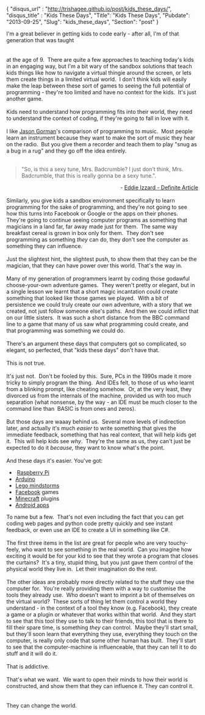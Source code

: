 {
 "disqus_url" : "http://trishagee.github.io/post/kids_these_days/",
 "disqus_title" : "Kids These Days",
 "Title": "Kids These Days",
 "Pubdate": "2013-09-25",
 "Slug": "kids_these_days",
 "Section": "post"
}
<div class="p1">I'm a great believer in getting kids to code early - after all, I'm of that generation that was taught&nbsp;</div><div class="p2"><br /></div><script src="https://gist.github.com/trishagee/6702297.js"></script> <br /><div class="p1">at the age of 9.&nbsp; There are quite a few approaches to teaching today's kids in an engaging way, but I'm a bit wary of the sandbox solutions that teach kids things like how to navigate a virtual thingie around the screen, or lets them create things in a limited virtual world.&nbsp; I don't think kids will easily make the leap between these sort of games to seeing the full potential of programming - they're too limited and have no context for the kids. &nbsp;It's just another game.</div><div class="p2"><br /></div><div class="p1">Kids need to understand how programming fits into their world, they need to understand the context of coding, if they're going to fall in love with it.</div><div class="p2"><br /></div><div class="p1">I like <a href="http://www.codemanship.co.uk/parlezuml/blog/">Jason Gorman</a>'s comparison of programming to music.&nbsp; Most people learn an instrument because they want to make the sort of music they hear on the radio.&nbsp; But you give them a recorder and teach them to play "snug as a bug in a rug" and they go off the idea entirely.</div><div class="p2"><br /></div><div class="p1"><blockquote>"So, is this a sexy tune, Mrs. Badcrumble? I just don’t think, Mrs. Badcrumble, that this is really gonna be a sexy tune.". </blockquote></div><div class="p1"><div style="text-align: right;">&nbsp;- <a href="http://www.amazon.com/gp/product/B00065HKFW/ref=as_li_tf_tl?ie=UTF8&amp;camp=1789&amp;creative=9325&amp;creativeASIN=B00065HKFW&amp;linkCode=as2&amp;tag=trissramb-20">Eddie Izzard - Definite Article</a><img alt="" border="0" height="1" src="http://ir-na.amazon-adsystem.com/e/ir?t=trissramb-20&amp;l=as2&amp;o=1&amp;a=B00065HKFW" style="border: none !important; margin: 0px !important;" width="1" /></div></div><div class="p2"><br /></div><div class="p1">Similarly, you give kids a sandbox environment specifically to learn programming for the sake of programming, and they're not going to see how this turns into Facebook or Google or the apps on their phones.&nbsp; They're going to continue seeing computer programs as something that magicians in a land far, far away made just for them.&nbsp; The same way breakfast cereal is grown in box only for them.&nbsp; They don't see programming as something <i>they</i>&nbsp;can do, they don't see the computer as something they can influence.</div><div class="p2"><br /></div><div class="p1">Just the slightest hint, the slightest push, to show them that they can be the magician, that they can have power over this world. That's the way in.</div><div class="p2"><br /></div><div class="p1">Many of my generation of programmers learnt by coding those godawful choose-your-own adventure games.&nbsp; They weren't pretty or elegant, but in a single lesson we learnt that a short magic incantation could create something that looked like those games we played.&nbsp; With a bit of persistence we could truly create our <i>own</i>&nbsp;adventure, with a story that we created, not just follow someone else's paths.&nbsp; And then we could inflict that on our little sisters.&nbsp; It was such a short distance from the BBC command line to a game that many of us saw what programming could create, and that programming was something we could do.</div><div class="p2"><br /></div><div class="p1">There's an argument these days that computers got so complicated, so elegant, so perfected, that "kids these days" don't have that.</div><div class="p2"><br /></div><div class="p1">This is not true.</div><div class="p2"><br /></div><div class="p1">It's just not.&nbsp; Don't be fooled by this.&nbsp; Sure, PCs in the 1990s made it more tricky to simply program the thing.&nbsp; And IDEs felt, to those of us who learnt from a blinking prompt, like cheating somehow.&nbsp; Or, at the very least, they divorced us from the internals of the machine, provided us with too much separation (what nonsense, by the way - an IDE must be much closer to the command line than&nbsp; BASIC is from ones and zeros).</div><div class="p2"><br /></div><div class="p1">But those days are waaay behind us.&nbsp; Several more levels of indirection later, and actually it's much <i>easier</i>&nbsp;to write something that gives the immediate feedback, something that has real context, that will help kids get it.&nbsp; This will help kids see <i>why</i>.&nbsp; They're the same as us, they can't just be expected to do it <i>because,</i>&nbsp;they want to know what's the point.</div><div class="p2"><br /></div><div class="p1">And these days it's easier. You've got:</div><div class="p1"></div><ul><li>&nbsp;<a href="http://www.raspberrypi.org/">Raspberry Pi</a></li><li><a href="http://www.arduino.cc/">Arduino</a></li><li><a href="http://mindstorms.lego.com/en-us/default.aspx">Lego mindstorms</a></li><li><a href="http://www.facebook.com/">Facebook</a> games</li><li><a href="https://minecraft.net/">Minecraft</a> plugins</li><li><a href="http://developer.android.com/index.html">Android apps</a></li></ul>To name but a few. &nbsp;That's not even including the fact that you can get coding web pages and python code pretty quickly and see instant feedback, or even use an IDE to create a UI in something like C#.<br /><div class="p2"><br /></div><div class="p1">The first three items in the list are great for people who are very touchy-feely, who want to see something in the real world.&nbsp; Can you imagine how exciting it would be for your kid to see that they wrote a program that closes the curtains?&nbsp; It's a tiny, stupid thing, but you just gave them control of the physical world they live in.&nbsp; Let their imagination do the rest.</div><div class="p2"><br /></div><div class="p1">The other ideas are probably more directly related to the stuff they use the computer for.&nbsp; You're really providing them with a way to customise the tools they already use.&nbsp; Who doesn't want to imprint a bit of themselves on the virtual world?&nbsp; These sorts of thing let them control a world they understand - in the context of a tool they know (e.g. Facebook), they create a game or a plugin or whatever that works within that world.&nbsp; And they start to see that this tool they use to talk to their friends, this tool that is there to fill their spare time, is something <i>they</i>&nbsp;can control.&nbsp; Maybe they'll start small, but they'll soon learn that everything they use, everything they touch on the computer, is really only code that some other human has built.&nbsp; They'll start to see that the computer-machine is influenceable, that they can tell it to do stuff and it will do it.</div><div class="p2"><br /></div><div class="p1">That is addictive.</div><div class="p2"><br /></div><div class="p1">That's what we want.&nbsp; We want to open their minds to how their world is constructed, and show them that they can influence it. They can control it. &nbsp;</div><div class="p2"><br /></div><br /><div class="p1">They can change the world.<br /><br /></div>
